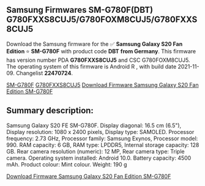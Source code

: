 <h2>Samsung Firmwares SM-G780F(DBT) G780FXXS8CUJ5/G780FOXM8CUJ5/G780FXXS8CUJ5</h2>
Download the Samsung firmware for the ✅ <strong>Samsung Galaxy S20 Fan Edition </strong> ⭐ <strong>SM-G780F</strong> with product code <strong>DBT</strong> <strong> from Germany</strong>. This firmware has version number PDA <strong>G780FXXS8CUJ5</strong> and CSC G780FOXM8CUJ5. The operating system of this firmware is Android R , with build date 2021-11-09. Changelist <strong>22470724</strong>.


[SM-G780F](https://samfirm.shop/samsung/model/SM-G780F)
[G780FXXS8CUJ5](https://samfirm.shop/samsung/pda/G780FXXS8CUJ5)
[Download Firmware Samsung Galaxy S20 Fan Edition SM-G780F](https://samfirm.shop/samsung/firmware/473157)
<h2>Summary description:</h2>
<p>Samsung Galaxy S20 FE SM-G780F. Display diagonal: 16.5 cm (6.5"), Display resolution: 1080 x 2400 pixels, Display type: SAMOLED. Processor frequency: 2.73 GHz, Processor family: Samsung Exynos, Processor model: 990. RAM capacity: 6 GB, RAM type: LPDDR5, Internal storage capacity: 128 GB. Rear camera resolution (numeric): 12 MP, Rear camera type: Triple camera. Operating system installed: Android 10.0. Battery capacity: 4500 mAh. Product colour: Mint colour. Weight: 190 g</p>


[Download Firmware Samsung Galaxy S20 Fan Edition SM-G780F](https://samfirm.shop/samsung/firmware/473157)
